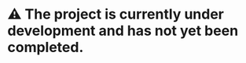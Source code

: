 














# :warning: The project is currently under development and has not yet been completed.
